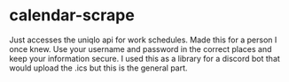 # calendar-scrape

Just accesses the uniqlo api for work schedules. Made this for a person I once knew. Use your username and password in the correct places and keep your information secure. I used this as a library for a discord bot that would upload the .ics but this is the general part.
